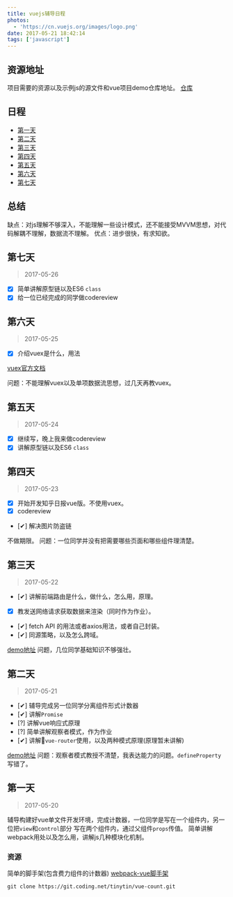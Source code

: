 ```yaml
---
title: vuejs辅导日程
photos:
  - 'https://cn.vuejs.org/images/logo.png'
date: 2017-05-21 18:42:14
tags: ['javascript']
---
```


## 资源地址

项目需要的资源以及示例js的源文件和vue项目demo仓库地址。
[仓库](https://github.com/shouDeveloper/vue-tech)

<!--more-->

## 日程

* [第一天](#第一天)
* [第二天](#第二天)
* [第三天](#第三天)
* [第四天](#第四天)
* [第五天](#第五天)
* [第六天](#第六天)
* [第七天](#第七天)

## 总结

缺点：对js理解不够深入，不能理解一些设计模式，还不能接受MVVM思想，对代码解耦不理解，数据流不理解。
优点：进步很快，有求知欲。

## 第七天

> 2017-05-26

- [x] 简单讲解原型链以及ES6 `class`
- [x] 给一位已经完成的同学做codereview

## 第六天

> 2017-05-25

- [x] 介绍vuex是什么，用法

[vuex官方文档](https://vuex.vuejs.org/zh-cn/)

问题：不能理解vuex以及单项数据流思想，过几天再教vuex。

## 第五天

>2017-05-24

- [x] 继续写，晚上我来做codereview
- [x] 讲解原型链以及ES6 `class`

## 第四天

>2017-05-23

- [x] 开始开发知乎日报vue版。不使用vuex。
- [x] codereview
- [✔] 解决图片防盗链

不做期限。
问题：一位同学并没有把需要哪些页面和哪些组件理清楚。

## 第三天

>2017-05-22

- [✔] 讲解前端路由是什么，做什么，怎么用，原理。
- [x] 教发送网络请求获取数据来渲染（同时作为作业）。
- [✔] fetch API 的用法或者axios用法，或者自己封装。
- [✔] 同源策略，以及怎么跨域。

[demo地址](https://github.com/shouDeveloper/vue-tech/tree/day3)
问题，几位同学基础知识不够强壮。

## 第二天

>2017-05-21

- [✔] 辅导完成另一位同学分离组件形式计数器
- [✔] 讲解`Promise`
- [?] 讲解vue响应式原理
- [?] 简单讲解观察者模式，作为作业
- [✔] 讲解`vue-router`使用，以及两种模式原理(原理暂未讲解)

[demo地址](https://github.com/shouDeveloper/vue-tech/tree/day2)
问题：观察者模式教授不清楚，我表达能力的问题。`defineProperty`写错了。

## 第一天

>2017-05-20

辅导构建好vue单文件开发环境，完成计数器，一位同学是写在一个组件内，另一位把`view`和`control`部分
写在两个组件内，通过父组件`props`传值。
简单讲解webpack用处以及怎么用，讲解js几种模块化机制。

### 资源

简单的脚手架(包含费力组件的计数器)
[webpack-vue脚手架](https://git.coding.net/tinytin/vue-count.git)
```git
git clone https://git.coding.net/tinytin/vue-count.git
```




